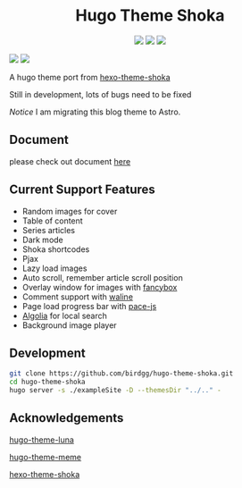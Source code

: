 <h1 align="center">Hugo Theme Shoka</h1>

<p align="center">
  <a href="https://github.com/gohugoio/hugo" target="_blank"><img src="https://img.shields.io/badge/Hugo-≥0.97-green?style=for-the-badge&logo=hugo&logoColor=white" /></a>
  <a href="https://github.com/birdgg/hugo-theme-shoka/actions/workflows/main.yml" target="_blank"><img src="https://img.shields.io/github/workflow/status/birdgg/hugo-theme-shoka/CI?style=for-the-badge&logo=github&logoColor=white" /></a>
  <a href="https://github.com/birdgg/hugo-theme-shoka/blob/master/LICENSE" target="_blank"><img src="https://img.shields.io/github/license/birdgg/hugo-theme-shoka?style=for-the-badge" /></a>
</p>

![](https://img.shields.io/github/last-commit/birdgg/hugo-theme-shoka?style=flat-square) ![](https://img.shields.io/github/languages/code-size/birdgg/hugo-theme-shoka?style=flat-square)

A hugo theme port from [hexo-theme-shoka](https://github.com/amehime/hexo-theme-shoka)

Still in development, lots of bugs need to be fixed

_Notice_ I am migrating this blog theme to Astro.

## Document

please check out document [here](https://birdgg.me/hugo-theme-shoka-introduce/)

## Current Support Features

- Random images for cover
- Table of content
- Series articles
- Dark mode
- Shoka shortcodes
- Pjax
- Lazy load images
- Auto scroll, remember article scroll position
- Overlay window for images with [fancybox](https://fancyapps.com/docs/ui/fancybox)
- Comment support with [waline](https://waline.js.org/)
- Page load progress bar with [pace-js](https://codebyzach.github.io/pace/)
- [Algolia](https://www.algolia.com/) for local search
- Background image player

## Development

```bash
git clone https://github.com/birdgg/hugo-theme-shoka.git
cd hugo-theme-shoka
hugo server -s ./exampleSite -D --themesDir "../.." -
```

## Acknowledgements

[hugo-theme-luna](https://github.com/Ice-Hazymoon/hugo-theme-luna)

[hugo-theme-meme](https://github.com/reuixiy/hugo-theme-meme)

[hexo-theme-shoka](https://github.com/amehime/hexo-theme-shoka)
